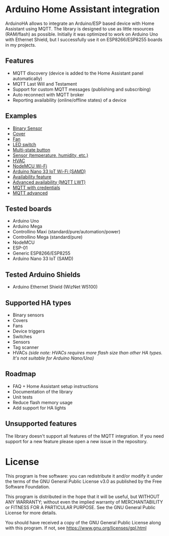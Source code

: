 # Arduino Home Assistant integration

ArduinoHA allows to integrate an Arduino/ESP based device with Home Assistant using MQTT.
The library is designed to use as little resources (RAM/flash) as possible.
Initially it was optimized to work on Arduino Uno with Ethernet Shield,
but I successfully use it on ESP8266/ESP8255 boards in my projects.

## Features

* MQTT discovery (device is added to the Home Assistant panel automatically)
* MQTT Last Will and Testament
* Support for custom MQTT messages (publishing and subscribing)
* Auto reconnect with MQTT broker
* Reporting availability (online/offline states) of a device

## Examples

* [Binary Sensor](examples/binary-sensor/binary-sensor.ino)
* [Cover](examples/cover/cover.ino)
* [Fan](examples/fan/fan.ino)
* [LED switch](examples/led-switch/led-switch.ino)
* [Multi-state button](examples/multi-state-button/multi-state-button.ino)
* [Sensor (temperature, humidity, etc.)](examples/sensor/sensor.ino)
* [HVAC](examples/hvac/hvac.ino)
* [NodeMCU Wi-Fi](examples/nodemcu/nodemcu.ino)
* [Arduino Nano 33 IoT Wi-Fi (SAMD)](examples/nano33iot/nano33iot.ino)
* [Availability feature](examples/availability)
* [Advanced availability (MQTT LWT)](examples/advanced-availability/advanced-availability.ino)
* [MQTT with credentials](examples/mqtt-with-credentials/mqtt-with-credentials.ino)
* [MQTT advanced](examples/mqtt-advanced/mqtt-advanced.ino)

## Tested boards

* Arduino Uno
* Arduino Mega
* Controllino Maxi (standard/pure/automation/power)
* Controllino Mega (standard/pure)
* NodeMCU
* ESP-01
* Generic ESP8266/ESP8255
* Arduino Nano 33 IoT (SAMD)

## Tested Arduino Shields

* Arduino Ethernet Shield (WizNet W5100)

## Supported HA types

* Binary sensors
* Covers
* Fans
* Device triggers
* Switches
* Sensors
* Tag scanner
* HVACs *(side note: HVACs requires more flash size than other HA types. It's not suitable for Arduino Nano/Uno)*

## Roadmap

* FAQ + Home Assistant setup instructions
* Documentation of the library
* Unit tests
* Reduce flash memory usage
* Add support for HA lights

## Unsupported features

The library doesn't support all features of the MQTT integration.
If you need support for a new feature please open a new issue in the repository.

# License

This program is free software: you can redistribute it and/or modify it under the terms of the GNU General Public License v3.0 as published by the Free Software Foundation.

This program is distributed in the hope that it will be useful, but WITHOUT ANY WARRANTY; without even the implied warranty of MERCHANTABILITY or FITNESS FOR A PARTICULAR PURPOSE. See the GNU General Public License for more details.

You should have received a copy of the GNU General Public License along with this program. If not, see https://www.gnu.org/licenses/gpl.html
